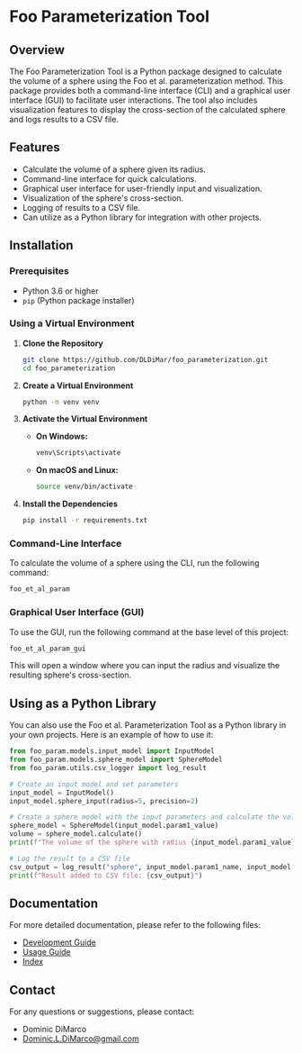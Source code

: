 # Foo Parameterization Tool

## Overview

The Foo Parameterization Tool is a Python package designed to calculate the volume of a sphere using the Foo et al. parameterization method. This package provides both a command-line interface (CLI) and a graphical user interface (GUI) to facilitate user interactions. The tool also includes visualization features to display the cross-section of the calculated sphere and logs results to a CSV file.

## Features

- Calculate the volume of a sphere given its radius.
- Command-line interface for quick calculations.
- Graphical user interface for user-friendly input and visualization.
- Visualization of the sphere's cross-section.
- Logging of results to a CSV file.
- Can utilize as a Python library for integration with other projects.

## Installation

### Prerequisites

- Python 3.6 or higher
- `pip` (Python package installer)

### Using a Virtual Environment

1. **Clone the Repository**

    ```sh
    git clone https://github.com/DLDiMar/foo_parameterization.git
    cd foo_parameterization
    ```

2. **Create a Virtual Environment**

    ```sh
    python -m venv venv
    ```

3. **Activate the Virtual Environment**

    - **On Windows:**

        ```sh
        venv\Scripts\activate
        ```

    - **On macOS and Linux:**

        ```sh
        source venv/bin/activate
        ```

4. **Install the Dependencies**

    ```sh
    pip install -r requirements.txt
    ```

### Command-Line Interface

To calculate the volume of a sphere using the CLI, run the following command:

```sh
foo_et_al_param
```

### Graphical User Interface (GUI)

To use the GUI, run the following command at the base level of this project:

```sh
foo_et_al_param_gui
```

This will open a window where you can input the radius and visualize the resulting sphere's cross-section.

## Using as a Python Library

You can also use the Foo et al. Parameterization Tool as a Python library in your own projects. Here is an example of how to use it:

```python
from foo_param.models.input_model import InputModel
from foo_param.models.sphere_model import SphereModel
from foo_param.utils.csv_logger import log_result

# Create an input model and set parameters
input_model = InputModel()
input_model.sphere_input(radius=5, precision=2)

# Create a sphere model with the input parameters and calculate the volume
sphere_model = SphereModel(input_model.param1_value)
volume = sphere_model.calculate()
print(f"The volume of the sphere with radius {input_model.param1_value} is {volume:.{input_model.precision}f}")

# Log the result to a CSV file
csv_output = log_result("sphere", input_model.param1_name, input_model.param1_value, volume_output=volume)
print(f"Result added to CSV file: {csv_output}")
```

## Documentation

For more detailed documentation, please refer to the following files:

- [Development Guide](docs/development.md)
- [Usage Guide](docs/usage.md)
- [Index](docs/index.md)


## Contact

For any questions or suggestions, please contact:
- Dominic DiMarco
- Dominic.L.DiMarco@gmail.com